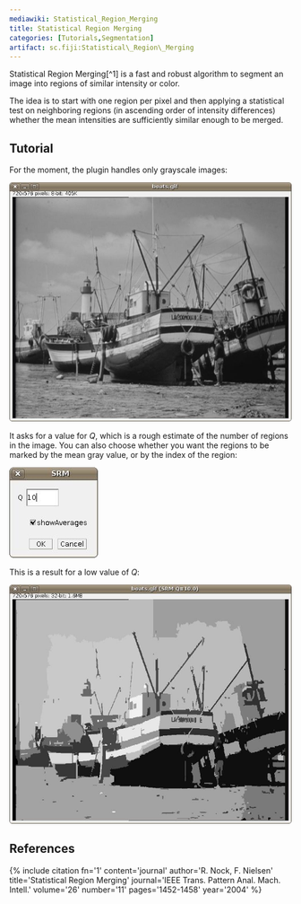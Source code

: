 ```yaml
---
mediawiki: Statistical_Region_Merging
title: Statistical Region Merging
categories: [Tutorials,Segmentation]
artifact: sc.fiji:Statistical\_Region\_Merging
---
```


Statistical Region Merging[^1] is a fast and robust algorithm to segment an image into regions of similar intensity or color.

The idea is to start with one region per pixel and then applying a statistical test on neighboring regions (in ascending order of intensity differences) whether the mean intensities are sufficiently similar enough to be merged.

## Tutorial

For the moment, the plugin handles only grayscale images:

![](/media/plugins/statistical-region-merging-boats.jpg)

It asks for a value for *Q*, which is a rough estimate of the number of regions in the image. You can also choose whether you want the regions to be marked by the mean gray value, or by the index of the region:

![](/media/plugins/statistical-region-merging-dialog.jpg)

This is a result for a low value of *Q*:

![](/media/plugins/statistical-region-merging-result.jpg)

## References

{% include citation fn='1' content='journal' author='R. Nock, F. Nielsen' title='Statistical Region Merging' journal='IEEE Trans. Pattern Anal. Mach. Intell.' volume='26' number='11' pages='1452-1458' year='2004' %}
